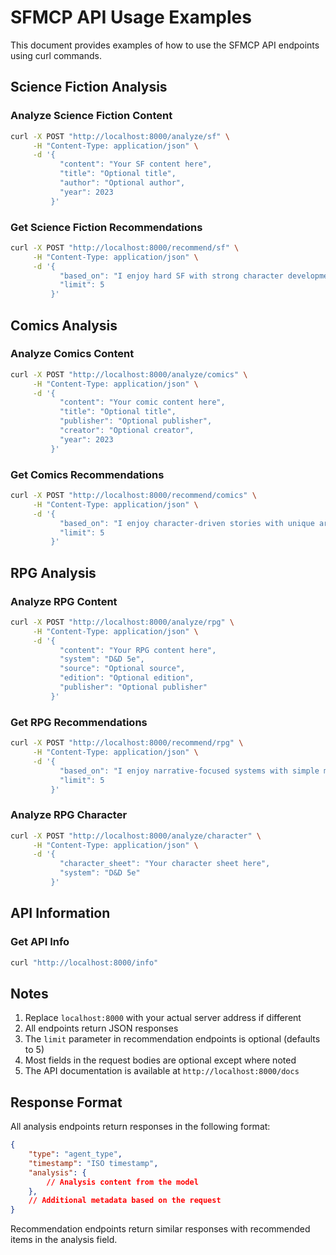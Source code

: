# SFMCP API Usage Examples

This document provides examples of how to use the SFMCP API endpoints using curl commands.

## Science Fiction Analysis

### Analyze Science Fiction Content
```bash
curl -X POST "http://localhost:8000/analyze/sf" \
     -H "Content-Type: application/json" \
     -d '{
           "content": "Your SF content here",
           "title": "Optional title",
           "author": "Optional author",
           "year": 2023
         }'
```

### Get Science Fiction Recommendations
```bash
curl -X POST "http://localhost:8000/recommend/sf" \
     -H "Content-Type: application/json" \
     -d '{
           "based_on": "I enjoy hard SF with strong character development",
           "limit": 5
         }'
```

## Comics Analysis

### Analyze Comics Content
```bash
curl -X POST "http://localhost:8000/analyze/comics" \
     -H "Content-Type: application/json" \
     -d '{
           "content": "Your comic content here",
           "title": "Optional title",
           "publisher": "Optional publisher",
           "creator": "Optional creator",
           "year": 2023
         }'
```

### Get Comics Recommendations
```bash
curl -X POST "http://localhost:8000/recommend/comics" \
     -H "Content-Type: application/json" \
     -d '{
           "based_on": "I enjoy character-driven stories with unique art styles",
           "limit": 5
         }'
```

## RPG Analysis

### Analyze RPG Content
```bash
curl -X POST "http://localhost:8000/analyze/rpg" \
     -H "Content-Type: application/json" \
     -d '{
           "content": "Your RPG content here",
           "system": "D&D 5e",
           "source": "Optional source",
           "edition": "Optional edition",
           "publisher": "Optional publisher"
         }'
```

### Get RPG Recommendations
```bash
curl -X POST "http://localhost:8000/recommend/rpg" \
     -H "Content-Type: application/json" \
     -d '{
           "based_on": "I enjoy narrative-focused systems with simple mechanics",
           "limit": 5
         }'
```

### Analyze RPG Character
```bash
curl -X POST "http://localhost:8000/analyze/character" \
     -H "Content-Type: application/json" \
     -d '{
           "character_sheet": "Your character sheet here",
           "system": "D&D 5e"
         }'
```

## API Information

### Get API Info
```bash
curl "http://localhost:8000/info"
```

## Notes

1. Replace `localhost:8000` with your actual server address if different
2. All endpoints return JSON responses
3. The `limit` parameter in recommendation endpoints is optional (defaults to 5)
4. Most fields in the request bodies are optional except where noted
5. The API documentation is available at `http://localhost:8000/docs`

## Response Format

All analysis endpoints return responses in the following format:
```json
{
    "type": "agent_type",
    "timestamp": "ISO timestamp",
    "analysis": {
        // Analysis content from the model
    },
    // Additional metadata based on the request
}
```

Recommendation endpoints return similar responses with recommended items in the analysis field. 